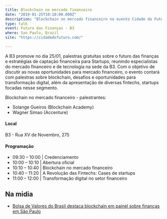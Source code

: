```yaml
---
title: Blockchain no mercado financeiro
date: "2019-01-25T10:10:00.000Z"
description: "Blockchain no mercado financeiro no evento Cidade do Futuro - o Futuro das Finanças, realizado na B3, Sao Paulo, Brasil"
type: talk
event: Futuro das Finanças - B3
where: Sao Paulo, Brazil
site: "https://cidadedofuturo.com/"

---
```


A B3 promove no dia 25/01, palestras gratuitas sobre o futuro das finanças e estratégias de captação financeira para Startups, reunindo especialistas do mercado financeiro e de tecnologia na sede da B3.   Com o objetivo de discutir as novas oportunidades para mercado financeiro, o evento contará com palestras sobre blockchain, desafios e oportunidades para transformação digital, além da apresentação de diversas fintechs, startups focadas nesse segmento.

Blockchain no mercado financeiro - palestrantes: 
- Solange Gueiros (Blockchain Academy)
- Wagner Simao (Accenture)

#### Local
B3 - Rua XV de Novembro, 275

#### Programação
- 09:30 – 10:00 | Credenciamento
- 10:00 – 10:10 | Abertura oficial
- 10:10 – 10:40 | Blockchain no mercado financeiro
- 10:40 – 11:20 | A Revolução das Fintechs: Cases de startups
- 11:00 – 12:00 | Transformação digital no setor financeiro


## Na midia
- <a href="https://www.criptofacil.com/bolsa-de-valores-do-brasil-destaca-blockchain-em-painel-sobre-financas-em-sao-paulo/" target="_blank">Bolsa de Valores do Brasil destaca blockchain em painel sobre finanças em São Paulo</a>